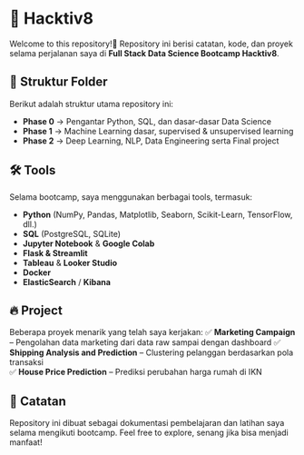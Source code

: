 # 🚀 Hacktiv8

Welcome to this repository!🎉 Repository ini berisi catatan, kode, dan proyek selama perjalanan saya di **Full Stack Data Science Bootcamp Hacktiv8**.  

## 📌 Struktur Folder  
Berikut adalah struktur utama repository ini:  
- **Phase 0** → Pengantar Python, SQL, dan dasar-dasar Data Science  
- **Phase 1** → Machine Learning dasar, supervised & unsupervised learning  
- **Phase 2** → Deep Learning, NLP, Data Engineering serta Final project

## 🛠 Tools
Selama bootcamp, saya menggunakan berbagai tools, termasuk:  
- **Python** (NumPy, Pandas, Matplotlib, Seaborn, Scikit-Learn, TensorFlow, dll.)  
- **SQL** (PostgreSQL, SQLite)  
- **Jupyter Notebook** & **Google Colab**  
- **Flask & Streamlit** 
- **Tableau** & **Looker Studio** 
- **Docker**
- **ElasticSearch** / **Kibana**

## 🔥 Project  
Beberapa proyek menarik yang telah saya kerjakan: 
✅ **Marketing Campaign** – Pengolahan data marketing dari data raw sampai dengan dashboard
✅ **Shipping Analysis and Prediction** – Clustering pelanggan berdasarkan pola transaksi  
✅ **House Price Prediction** – Prediksi perubahan harga rumah di IKN

## 📢 Catatan  
Repository ini dibuat sebagai dokumentasi pembelajaran dan latihan saya selama mengikuti bootcamp. Feel free to explore, senang jika bisa menjadi manfaat!
